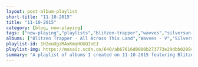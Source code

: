 ```yaml
---
layout: post-album-playlist
short-title: "11-10-2015"
title: "11-10-2015"
category: [blog, now-playing]
tags: ["now-playing","playlists","blitzen-trapper","wavves","silversun-pickups","the-dead-weather","various-artists","various-artists","various-artists","nick-cave-&-the-bad-seeds","jimi-hendrix"]
albums: ["Blitzen Trapper - All Across This Land","Wavves - V","Silversun Pickups - Better Nature","The Dead Weather - Dodge and Burn","Various Artists - 2.0","Various Artists - How Do You Feel Now?","Various Artists - The Boombox Diaries, Vol. 1 - EP","Nick Cave & The Bad Seeds - Let Love In","Jimi Hendrix - Electric Ladyland"]
playlist-id: 1H2euUgzMAxKmqHUGQIoEJ
playlist-img: https://mosaic.scdn.co/640/ab67616d0000b273773e29dbb02084652275ba54ab67616d0000b273851e0c7d5814f192b8d38387ab67616d0000b273a6e45bc1e93c4f8c1084e2c4ab67616d0000b273ba42a6f7d6ca2dc4eb956afa
summary: "A playlist of albums I created on 11-10-2015 featuring Blitzen Trapper, Wavves, Silversun Pickups, The Dead Weather, Various Artists, Various Artists, Various Artists, Nick Cave & The Bad Seeds, and Jimi Hendrix"
---
```

